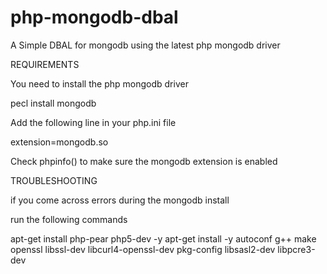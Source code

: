 # php-mongodb-dbal
A Simple DBAL for mongodb using the latest php mongodb driver

REQUIREMENTS

You need to install the php mongodb driver

pecl install mongodb

Add the following line in your php.ini file

extension=mongodb.so

Check phpinfo() to make sure the mongodb extension is enabled

TROUBLESHOOTING

if you come across errors during the mongodb install

run the following commands

apt-get install php-pear php5-dev -y
apt-get install -y autoconf g++ make openssl libssl-dev libcurl4-openssl-dev pkg-config libsasl2-dev libpcre3-dev


